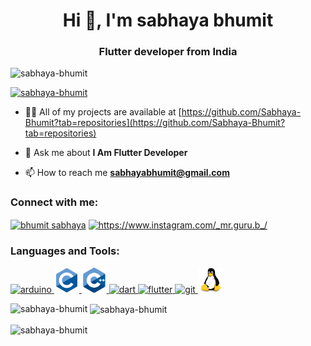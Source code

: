 <h1 align="center">Hi 👋, I'm sabhaya bhumit</h1>
<h3 align="center">Flutter developer from India</h3>

<p align="left"> <img src="https://komarev.com/ghpvc/?username=sabhaya-bhumit&label=Profile%20views&color=0e75b6&style=flat" alt="sabhaya-bhumit" /> </p>

<p align="left"> <a href="https://github.com/ryo-ma/github-profile-trophy"><img src="https://github-profile-trophy.vercel.app/?username=sabhaya-bhumit" alt="sabhaya-bhumit" /></a> </p>

- 👨‍💻 All of my projects are available at [https://github.com/Sabhaya-Bhumit?tab=repositories](https://github.com/Sabhaya-Bhumit?tab=repositories)

- 💬 Ask me about **I Am Flutter Developer**

- 📫 How to reach me **sabhayabhumit@gmail.com**

<h3 align="left">Connect with me:</h3>
<p align="left">
<a href="https://fb.com/bhumit sabhaya" target="blank"><img align="center" src="https://raw.githubusercontent.com/rahuldkjain/github-profile-readme-generator/master/src/images/icons/Social/facebook.svg" alt="bhumit sabhaya" height="30" width="40" /></a>
<a href="https://instagram.com/https://www.instagram.com/_mr.guru.b_/"(https://www.instagram.com/_mr.guru.b_/) target="blank"><img align="center" src="https://raw.githubusercontent.com/rahuldkjain/github-profile-readme-generator/master/src/images/icons/Social/instagram.svg" alt="https://www.instagram.com/_mr.guru.b_/" height="30" width="40" /></a>
</p>

<h3 align="left">Languages and Tools:</h3>
<p align="left"> <a href="https://www.arduino.cc/" target="_blank" rel="noreferrer"> <img src="https://cdn.worldvectorlogo.com/logos/arduino-1.svg" alt="arduino" width="40" height="40"/> </a> <a href="https://www.cprogramming.com/" target="_blank" rel="noreferrer"> <img src="https://raw.githubusercontent.com/devicons/devicon/master/icons/c/c-original.svg" alt="c" width="40" height="40"/> </a> <a href="https://www.w3schools.com/cpp/" target="_blank" rel="noreferrer"> <img src="https://raw.githubusercontent.com/devicons/devicon/master/icons/cplusplus/cplusplus-original.svg" alt="cplusplus" width="40" height="40"/> </a> <a href="https://dart.dev" target="_blank" rel="noreferrer"> <img src="https://www.vectorlogo.zone/logos/dartlang/dartlang-icon.svg" alt="dart" width="40" height="40"/> </a> <a href="https://flutter.dev" target="_blank" rel="noreferrer"> <img src="https://www.vectorlogo.zone/logos/flutterio/flutterio-icon.svg" alt="flutter" width="40" height="40"/> </a> <a href="https://git-scm.com/" target="_blank" rel="noreferrer"> <img src="https://www.vectorlogo.zone/logos/git-scm/git-scm-icon.svg" alt="git" width="40" height="40"/> </a> <a href="https://www.linux.org/" target="_blank" rel="noreferrer"> <img src="https://raw.githubusercontent.com/devicons/devicon/master/icons/linux/linux-original.svg" alt="linux" width="40" height="40"/> </a> </p>

<p><img align="left" src="https://github-readme-stats.vercel.app/api/top-langs?username=sabhaya-bhumit&show_icons=true&locale=en&layout=compact" alt="sabhaya-bhumit" /></p>

<p>&nbsp;<img align="center" src="https://github-readme-stats.vercel.app/api?username=sabhaya-bhumit&show_icons=true&locale=en" alt="sabhaya-bhumit" /></p>

<p><img align="center" src="https://github-readme-streak-stats.herokuapp.com/?user=sabhaya-bhumit&" alt="sabhaya-bhumit" /></p>

